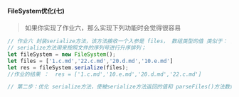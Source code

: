 #### FileSystem优化(七)

> 如果你实现了作业六，那么实现下列功能时会觉得很容易

```javascript
// 作业六 封装serialize方法，该方法接收一个入参是 files， 数组类型的值 类似于： ['1.a.md','2.b.md']
// serialize方法用来按照文件的序列号进行升序排列；
let fileSystem = new FileSystem();
let files = ['1.c.md','22.c.md','20.d.md','10.e.md']
let res = fileSystem.serialize(files);
//作业的结果 ：  res = ['1.c.md','10.e.md','20.d.md','22.c.md']

// 第二步：优化 serialize方法，使被serialize方法返回的值和 parseFiles()方法数据结构保持一致；
```

